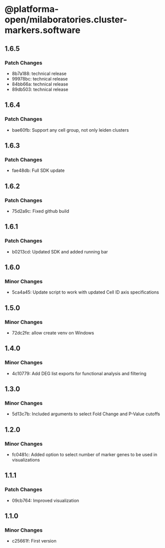 # @platforma-open/milaboratories.cluster-markers.software

## 1.6.5

### Patch Changes

- 8b7a188: technical release
- 99978bc: technical release
- 84bb66a: technical release
- 89db503: technical release

## 1.6.4

### Patch Changes

- bae60fb: Support any cell group, not only leiden clusters

## 1.6.3

### Patch Changes

- fae48db: Full SDK update

## 1.6.2

### Patch Changes

- 75d2a9c: Fixed github build

## 1.6.1

### Patch Changes

- b0213cd: Updated SDK and added running bar

## 1.6.0

### Minor Changes

- 5ca4a45: Update script to work with updated Cell ID axis specifications

## 1.5.0

### Minor Changes

- 72dc2fe: allow create venv on Windows

## 1.4.0

### Minor Changes

- 4c10779: Add DEG list exports for functional analysis and filtering

## 1.3.0

### Minor Changes

- 5d13c7b: Included arguments to select Fold Change and P-Value cutoffs

## 1.2.0

### Minor Changes

- fc0481c: Added option to select number of marker genes to be used in visualizations

## 1.1.1

### Patch Changes

- 09cb764: Improved visualization

## 1.1.0

### Minor Changes

- c25661f: First version
